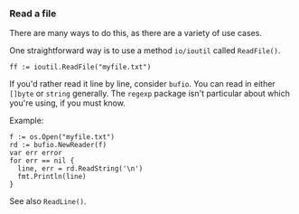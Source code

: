 ### Read a file

There are many ways to do this, as there are a variety of use cases. 

One straightforward way is to use a method `io/ioutil` called `ReadFile()`.

~~~~
ff := ioutil.ReadFile("myfile.txt")
~~~~

If you'd rather read it line by line, consider `bufio`. You can read in either `[]byte` or `string` generally. The `regexp` package isn't particular about which you're using, if you must know.

Example:

~~~~
f := os.Open("myfile.txt")
rd := bufio.NewReader(f)
var err error
for err == nil {
  line, err = rd.ReadString('\n')
  fmt.Println(line)  
}
~~~~

See also `ReadLine()`.

